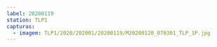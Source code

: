 ```yaml
---
label: 20200119
station: TLP1
capturas:
  - imagem: TLP1/2020/202001/20200119/M20200120_070301_TLP_1P.jpg
---
```

